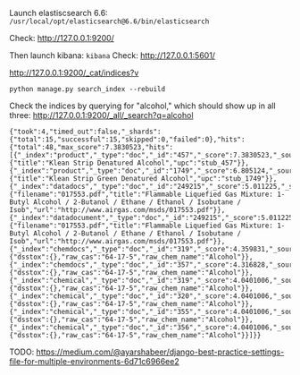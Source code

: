 Launch elastiscsearch 6.6:
`/usr/local/opt/elasticsearch@6.6/bin/elasticsearch`

Check:
http://127.0.0.1:9200/

Then launch kibana:
`kibana`
Check:
http://127.0.0.1:5601/

http://127.0.0.1:9200/_cat/indices?v

`python manage.py search_index --rebuild`

Check the indices by querying for "alcohol," which should show up in all three:
http://127.0.0.1:9200/_all/_search?q=alcohol

```
{"took":4,"timed_out":false,"_shards":{"total":15,"successful":15,"skipped":0,"failed":0},"hits":{"total":48,"max_score":7.3830523,"hits":[{"_index":"product","_type":"doc","_id":"457","_score":7.3830523,"_source":{"title":"Klean Strip Denatured Alcohol","upc":"stub_457"}},{"_index":"product","_type":"doc","_id":"1749","_score":6.805124,"_source":{"title":"Klean Strip Green Denatured Alcohol","upc":"stub_1749"}},{"_index":"datadocs","_type":"doc","_id":"249215","_score":5.011225,"_source":{"filename":"017553.pdf","title":"Flammable Liquefied Gas Mixture: 1-Butyl Alcohol / 2-Butanol / Ethane / Ethanol / Isobutane / Isob","url":"http://www.airgas.com/msds/017553.pdf"}},{"_index":"datadocument","_type":"doc","_id":"249215","_score":5.011225,"_source":{"filename":"017553.pdf","title":"Flammable Liquefied Gas Mixture: 1-Butyl Alcohol / 2-Butanol / Ethane / Ethanol / Isobutane / Isob","url":"http://www.airgas.com/msds/017553.pdf"}},{"_index":"chemdocs","_type":"doc","_id":"319","_score":4.359831,"_source":{"dsstox":{},"raw_cas":"64-17-5","raw_chem_name":"Alcohol"}},{"_index":"chemdocs","_type":"doc","_id":"357","_score":4.316828,"_source":{"dsstox":{},"raw_cas":"64-17-5","raw_chem_name":"Alcohol"}},{"_index":"chemical","_type":"doc","_id":"319","_score":4.0401006,"_source":{"dsstox":{},"raw_cas":"64-17-5","raw_chem_name":"Alcohol"}},{"_index":"chemical","_type":"doc","_id":"320","_score":4.0401006,"_source":{"dsstox":{},"raw_cas":"64-17-5","raw_chem_name":"Alcohol"}},{"_index":"chemical","_type":"doc","_id":"355","_score":4.0401006,"_source":{"dsstox":{},"raw_cas":"64-17-5","raw_chem_name":"Alcohol"}},{"_index":"chemical","_type":"doc","_id":"356","_score":4.0401006,"_source":{"dsstox":{},"raw_cas":"64-17-5","raw_chem_name":"Alcohol"}}]}}
```

TODO: https://medium.com/@ayarshabeer/django-best-practice-settings-file-for-multiple-environments-6d71c6966ee2
